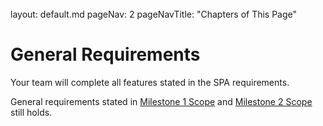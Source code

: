 <br>

<frontmatter>
  layout: default.md
  pageNav: 2
  pageNavTitle: "Chapters of This Page"
</frontmatter>

[](#general-requirements)General Requirements
=============================================

Your team will complete all features stated in the SPA requirements.

General requirements stated in [Milestone 1 Scope](../project-requirements-1/scope.md) and [Milestone 2 Scope](../project-requirements-2/scope.md) still holds.